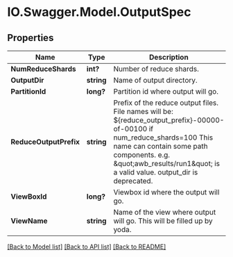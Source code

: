 # IO.Swagger.Model.OutputSpec
## Properties

Name | Type | Description | Notes
------------ | ------------- | ------------- | -------------
**NumReduceShards** | **int?** | Number of reduce shards. | [optional] 
**OutputDir** | **string** | Name of output directory. | [optional] 
**PartitionId** | **long?** | Partition id where output will go. | [optional] 
**ReduceOutputPrefix** | **string** | Prefix of the reduce output files. File names will be: ${reduce_output_prefix}-00000-of-00100 if num_reduce_shards&#x3D;100 This name can contain some path components. e.g. \&quot;awb_results/run1\&quot; is a valid value. output_dir is deprecated. | [optional] 
**ViewBoxId** | **long?** | Viewbox id where the output will go. | [optional] 
**ViewName** | **string** | Name of the view where output will go. This will be filled up by yoda. | [optional] 

[[Back to Model list]](../README.md#documentation-for-models) [[Back to API list]](../README.md#documentation-for-api-endpoints) [[Back to README]](../README.md)

